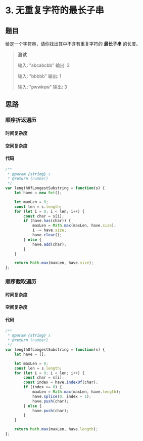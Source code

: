 # 3. 无重复字符的最长子串

## 题目

给定一个字符串，请你找出其中不含有重复字符的 **最长子串** 的长度。

> **测试**
>
> 输入: "abcabcbb"
> 输出: 3 
>
> 输入: "bbbbb"
> 输出: 1
>
> 输入: "pwwkew"
> 输出: 3

## 思路

### 顺序折返遍历



#### 时间复杂度



#### 空间复杂度



#### 代码

```javascript
/**
 * @param {string} s
 * @return {number}
 */
var lengthOfLongestSubstring = function(s) {
    let have = new Set();

    let maxLen = 0;
    const len = s.length;
    for (let i = 0; i < len; i++) {
        const char = s[i];
        if (have.has(char)) {
            maxLen = Math.max(maxLen, have.size);
            i -= have.size;
            have.clear();
        } else {
            have.add(char);
        }
    }

    return Math.max(maxLen, have.size);
};
```



### 顺序截取遍历



#### 时间复杂度



#### 空间复杂度



#### 代码

```javascript
/**
 * @param {string} s
 * @return {number}
 */
var lengthOfLongestSubstring = function(s) {
    let have = [];

    let maxLen = 0;
    const len = s.length;
    for (let i = 0; i < len; i++) {
        const char = s[i];
        const index = have.indexOf(char);
        if (index >= 0) {
            maxLen = Math.max(maxLen, have.length);
            have.splice(0, index + 1);
            have.push(char);
        } else {
            have.push(char);
        }
    }

    return Math.max(maxLen, have.length);
};
```

